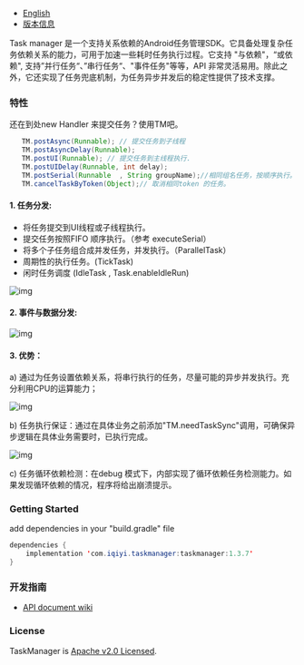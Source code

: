 * [English](README-CN.md)
* [版本信息](https://github.com/iqiyi/TaskManager/wiki/ReleaseNote-CN)

 Task manager 是一个支持关系依赖的Android任务管理SDK。它具备处理复杂任务依赖关系的能力，可用于加速一些耗时任务执行过程。它支持 "与依赖"，“或依赖", 支持”并行任务“、”串行任务“、"事件任务"等等，API 非常灵活易用。除此之外，它还实现了任务兜底机制，为任务异步并发后的稳定性提供了技术支撑。

### 特性

还在到处new Handler 来提交任务？使用TM吧。 

```Java
   TM.postAsync(Runnable); // 提交任务到子线程
   TM.postAsyncDelay(Runnable);
   TM.postUI(Runnable); // 提交任务到主线程执行.
   TM.postUIDelay(Runnable, int delay);
   TM.postSerial(Runnable  , String groupName);//相同组名任务，按顺序执行。
   TM.cancelTaskByToken(Object);// 取消相同token 的任务。

```

#### 1. 任务分发: 

* 将任务提交到UI线程或子线程执行。
* 提交任务按照FIFO 顺序执行。（参考 executeSerial）
* 将多个子任务组合成并发任务，并发执行。（ParallelTask）
* 周期性的执行任务。(TickTask)
* 闲时任务调度 (IdleTask , Task.enableIdleRun)

![img](art/task_dispatcher.png)

#### 2. 事件与数据分发:

![img](art/event_data_dispatcher.png)

 

#### 3. 优势：

a)  通过为任务设置依赖关系，将串行执行的任务，尽量可能的异步并发执行。充分利用CPU的运算能力；

![img](art/parallel_task.png)

 b) 任务执行保证：通过在具体业务之前添加"TM.needTaskSync"调用，可确保异步逻辑在具体业务需要时，已执行完成。

![img](art/need_task_sync.png)

c) 任务循环依赖检测：在debug 模式下，内部实现了循环依赖任务检测能力。如果发现循环依赖的情况，程序将给出崩溃提示。

###  Getting Started

add dependencies in your "build.gradle" file

``` Java
dependencies {
    implementation 'com.iqiyi.taskmanager:taskmanager:1.3.7'
}
```

###  开发指南

* [API document wiki](https://github.com/iqiyi/TaskManager/wiki)

###  License

TaskManager is [Apache v2.0 Licensed](http://gitlab.qiyi.domain/licaifu/TaskManger/LICENSE.txt).

